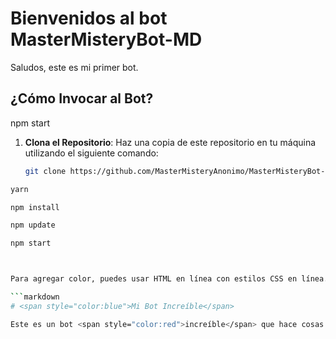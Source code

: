 # Bienvenidos al bot MasterMisteryBot-MD

 Saludos, este es mi primer bot.

## ¿Cómo Invocar al Bot?

npm start

1. **Clona el Repositorio**: Haz una copia de este repositorio en tu máquina utilizando el siguiente comando:

   ```bash
   git clone https://github.com/MasterMisteryAnonimo/MasterMisteryBot-MD.git

```bash
yarn

npm install

npm update

npm start



Para agregar color, puedes usar HTML en línea con estilos CSS en línea. Aquí tienes un ejemplo de cómo agregar color al título y al texto:

```markdown
# <span style="color:blue">Mi Bot Increíble</span>

Este es un bot <span style="color:red">increíble</span> que hace cosas <span style="color:green">asombrosas</span>.